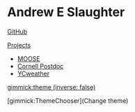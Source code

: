 # Andrew E Slaughter
[GitHub](https://github.com/aeslaughter)

[Projects]()

  * [MOOSE](www.mooseframework.com)
  * [Cornell Postdoc](http://aeslaughter.github.io/postdoc/)
  * [YCweather](http://aeslaughter.github.io/YCweather/)

<!-- set a default theme -->
[gimmick:theme (inverse: false)](yeti)

<!-- show a theme chooser in the menu bar -->
[gimmick:ThemeChooser](Change theme)

